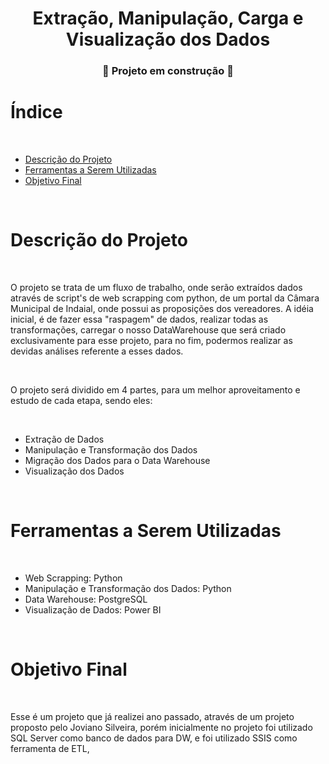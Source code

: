 <h1 align="center"> Extração, Manipulação, Carga e Visualização dos Dados </h1>

**<h3 align="center"> :construction: Projeto em construção :construction: </h3>**

# Índice

<br/>

* [Descrição do Projeto](#Descrição-do-Projeto)
* [Ferramentas a Serem Utilizadas](#ferramentas-a-Serem-Utilizadas)
* [Objetivo Final](#objetivo-final)
  
<br/>

# Descrição do Projeto

<br/>

O projeto se trata de um fluxo de trabalho, onde serão extraídos dados através de script's de web scrapping com python, de um portal da Câmara Municipal de Indaial, onde possui as proposições dos vereadores. 
A idéia inicial, é de fazer essa "raspagem" de dados, realizar todas as transformações, carregar o nosso DataWarehouse que será criado exclusivamente para esse projeto, para no fim, podermos realizar as devidas análises referente a esses dados.

<br/>

O projeto será dividido em 4 partes, para um melhor aproveitamento e estudo de cada etapa, sendo eles:

<br/>

- Extração de Dados
- Manipulação e Transformação dos Dados
- Migração dos Dados para o Data Warehouse
- Visualização dos Dados

<br/>

# Ferramentas a Serem Utilizadas

<br/>

- Web Scrapping: Python
- Manipulação e Transformação dos Dados: Python
- Data Warehouse: PostgreSQL
- Visualização de Dados: Power BI

<br/>

# Objetivo Final

<br/>

Esse é um projeto que já realizei ano passado, através de um projeto proposto pelo Joviano Silveira, porém inicialmente no projeto foi utilizado SQL Server como banco de dados para DW, e foi utilizado SSIS como ferramenta de ETL, 
